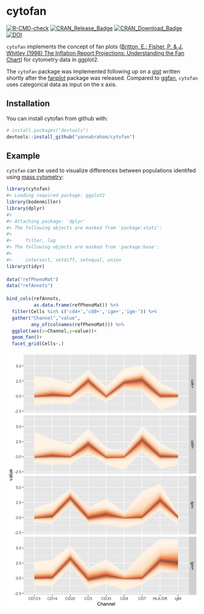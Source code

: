 
# cytofan

[![R-CMD-check](https://github.com/yannabraham/cytofan/actions/workflows/R-CMD-check.yaml/badge.svg)](https://github.com/yannabraham/cytofan/actions/workflows/R-CMD-check.yaml)
[![CRAN_Release_Badge](http://www.r-pkg.org/badges/version-ago/cytofan)](https://CRAN.R-project.org/package=cytofan)
[![CRAN_Download_Badge](http://cranlogs.r-pkg.org/badges/cytofan)](https://CRAN.R-project.org/package=cytofan)
[![DOI](https://zenodo.org/badge/DOI/10.5281/zenodo.3557320.svg)](https://doi.org/10.5281/zenodo.3557320)

`cytofan` implements the concept of fan plots ([Britton, E.; Fisher, P.
& J. Whitley (1998) The Inflation Report Projections: Understanding the
Fan
Chart](https://www.bankofengland.co.uk/quarterly-bulletin/1998/q1/the-inflation-report-projections-understanding-the-fan-chart))
for cytometry data in ggplot2.

The `cytofan` package was implemented following up on a
[gist](https://gist.github.com/yannabraham/6f8474ab32e8eec63c2e) written
shortly after the [fanplot](https://cran.r-project.org/package=fanplot)
package was released. Compared to
[ggfan](https://cran.r-project.org/package=ggfan), `cytofan` uses
categorical data as input on the x axis.

## Installation

You can install cytofan from github with:

``` r
# install.packages("devtools")
devtools::install_github("yannabraham/cytofan")
```

## Example

`cytofan` can be used to visualize differences between populations
identifed using [mass cytometry](https://doi.org/10.1038/nbt.2317):

``` r
library(cytofan)
#> Loading required package: ggplot2
library(bodenmiller)
library(dplyr)
#> 
#> Attaching package: 'dplyr'
#> The following objects are masked from 'package:stats':
#> 
#>     filter, lag
#> The following objects are masked from 'package:base':
#> 
#>     intersect, setdiff, setequal, union
library(tidyr)

data("refPhenoMat")
data("refAnnots")

bind_cols(refAnnots,
          as.data.frame(refPhenoMat)) %>%
  filter(Cells %in% c('cd4+','cd8+','igm+','igm-')) %>%
  gather("Channel","value",
         any_of(colnames(refPhenoMat))) %>%
  ggplot(aes(x=Channel,y=value))+
  geom_fan()+
  facet_grid(Cells~.)
```

![](man/figures/README-example-1.png)<!-- -->

